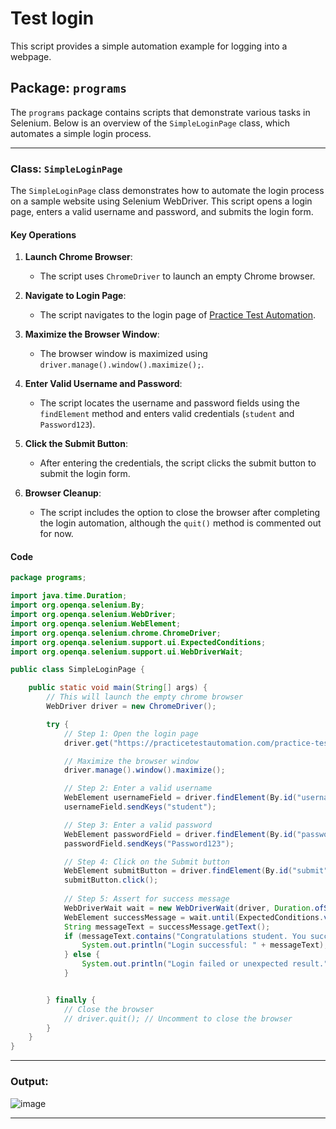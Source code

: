 # Test login

This script provides a simple automation example for logging into a webpage. 

## Package: `programs`

The `programs` package contains scripts that demonstrate various tasks in Selenium. Below is an overview of the `SimpleLoginPage` class, which automates a simple login process.

---

### Class: `SimpleLoginPage`

The `SimpleLoginPage` class demonstrates how to automate the login process on a sample website using Selenium WebDriver. This script opens a login page, enters a valid username and password, and submits the login form.

#### Key Operations

1. **Launch Chrome Browser**:
   - The script uses `ChromeDriver` to launch an empty Chrome browser.

2. **Navigate to Login Page**:
   - The script navigates to the login page of [Practice Test Automation](https://practicetestautomation.com/practice-test-login/).

3. **Maximize the Browser Window**:
   - The browser window is maximized using `driver.manage().window().maximize();`.

4. **Enter Valid Username and Password**:
   - The script locates the username and password fields using the `findElement` method and enters valid credentials (`student` and `Password123`).

5. **Click the Submit Button**:
   - After entering the credentials, the script clicks the submit button to submit the login form.

6. **Browser Cleanup**:
   - The script includes the option to close the browser after completing the login automation, although the `quit()` method is commented out for now.

#### Code

```java
package programs;

import java.time.Duration;
import org.openqa.selenium.By;
import org.openqa.selenium.WebDriver;
import org.openqa.selenium.WebElement;
import org.openqa.selenium.chrome.ChromeDriver;
import org.openqa.selenium.support.ui.ExpectedConditions;
import org.openqa.selenium.support.ui.WebDriverWait;

public class SimpleLoginPage {

    public static void main(String[] args) {
        // This will launch the empty chrome browser
        WebDriver driver = new ChromeDriver();

        try {
            // Step 1: Open the login page
            driver.get("https://practicetestautomation.com/practice-test-login/");

            // Maximize the browser window
            driver.manage().window().maximize();

            // Step 2: Enter a valid username
            WebElement usernameField = driver.findElement(By.id("username"));
            usernameField.sendKeys("student");

            // Step 3: Enter a valid password
            WebElement passwordField = driver.findElement(By.id("password"));
            passwordField.sendKeys("Password123");

            // Step 4: Click on the Submit button
            WebElement submitButton = driver.findElement(By.id("submit"));
            submitButton.click();
            
            // Step 5: Assert for success message
            WebDriverWait wait = new WebDriverWait(driver, Duration.ofSeconds(10));
            WebElement successMessage = wait.until(ExpectedConditions.visibilityOfElementLocated(By.cssSelector(".has-text-align-center")));
            String messageText = successMessage.getText();
            if (messageText.contains("Congratulations student. You successfully logged in!") || messageText.contains("Logged In Successfully")) {
                System.out.println("Login successful: " + messageText);
            } else {
                System.out.println("Login failed or unexpected result.");
            }


        } finally {
            // Close the browser
            // driver.quit(); // Uncomment to close the browser
        }
    }
}
```

---

 ### Output:
 
![image](https://github.com/user-attachments/assets/12987b98-4921-4e4f-9d13-98b2415519c6)

 ---

